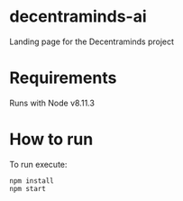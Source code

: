 # decentraminds-ai

Landing page for the Decentraminds project

# Requirements

Runs with Node v8.11.3

# How to run

To run execute:

```
npm install
npm start
```
